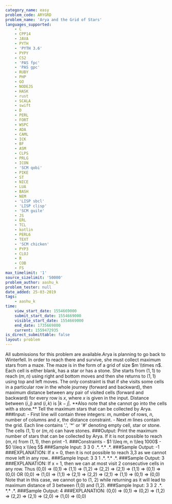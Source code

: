 ```yaml
---
category_name: easy
problem_code: ARYGRD
problem_name: 'Arya and the Grid of Stars'
languages_supported:
    - C
    - CPP14
    - JAVA
    - PYTH
    - 'PYTH 3.6'
    - PYPY
    - CS2
    - 'PAS fpc'
    - 'PAS gpc'
    - RUBY
    - PHP
    - GO
    - NODEJS
    - HASK
    - rust
    - SCALA
    - swift
    - D
    - PERL
    - FORT
    - WSPC
    - ADA
    - CAML
    - ICK
    - BF
    - ASM
    - CLPS
    - PRLG
    - ICON
    - 'SCM qobi'
    - PIKE
    - ST
    - NICE
    - LUA
    - BASH
    - NEM
    - 'LISP sbcl'
    - 'LISP clisp'
    - 'SCM guile'
    - JS
    - ERL
    - TCL
    - kotlin
    - PERL6
    - TEXT
    - 'SCM chicken'
    - PYP3
    - CLOJ
    - R
    - COB
    - FS
max_timelimit: '1'
source_sizelimit: '50000'
problem_author: aashu_k
problem_tester: null
date_added: 25-03-2019
tags:
    - aashu_k
time:
    view_start_date: 1554669000
    submit_start_date: 1554669000
    visible_start_date: 1554669000
    end_date: 1735669800
    current: 1559472935
is_direct_submittable: false
layout: problem
---
```

All submissions for this problem are available.Arya is planning to go back to Winterfell. In order to reach there and survive, she must collect maximum stars from a maze. The maze is in the form of a grid of size $m \\times n$. Each cell is either blank, has a star or has a stone. She starts from $(1,1)$ to reach $(m, n)$ using right and bottom moves and then she returns to $(1, 1)$ using top and left moves. The only constraint is that if she visits some cells in a particular row in the whole journey (forward and backward), then maximum distance between any pair of visited cells (forward and backward) for every row is $x$, where $x$ is given in the input. Distance between $(i, j)$ and $(i, k)$ is $|k - j|$. \*\*Also note that she cannot go into the cells with a stone.\*\* Tell the maximum stars that can be collected by Arya. ###Input: - First line will contain three integers: $m$, number of rows, $n$, number of columns and $x$, the distance constraint. - Next $m$ lines contain the grid. Each line contains '.', '\*' or '#' denoting empty cell, star or stone. The cells $(1, 1)$ or $(m, n)$ can have stones. ###Output: Print the maximum number of stars that can be collected by Arya. If it is not possible to reach $(m, n)$ from $(1, 1)$, then print -1. ###Constraints - $1 \\leq m, n \\leq 1000$ - $0 \\leq x \\leq 5$ ###Sample Input: 3 3 0 .\*. \*.\* .\*. ###Sample Output: -1 ###EXPLANATION: If x = 0, then it is not possible to reach 3,3 as we cannot move left in any row.. ###Sample Input: 3 3 1 .\*. \*.\* .\*. ###Sample Output: 3 ###EXPLANATION: If x = 1, then we can at most visit 2 consecutive cells in any row. Thus (0,0) =&gt; (0,1) =&gt; (1,1) =&gt; (1,2) =&gt; (2,2) =&gt; (2,1) =&gt; (1,1) =&gt; (0,1) =&gt; (0,0) OR (0,0) =&gt; (1,0) =&gt; (1,1) =&gt; (2,1) =&gt; (2,2) =&gt; (2,1) =&gt; (1,1) =&gt; (0,1) =&gt; (0,0) Note that in this case, we cannot go to (1, 2) while returning as it will lead to maximum distance of 3 between (1,0) and (1,2). ###Sample Input: 3 3 2 .\*. \*.\* .\*. ###Sample Output: 4 ###EXPLANATION: (0,0) =&gt; (0,1) =&gt; (0,2) =&gt; (1,2) =&gt; (2,2) =&gt; (2,1) =&gt; (2,0) =&gt; (1,0) =&gt; (0,0)
